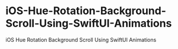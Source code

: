 # iOS-Hue-Rotation-Background-Scroll-Using-SwiftUI-Animations
iOS Hue Rotation Background Scroll Using SwiftUI Animations

